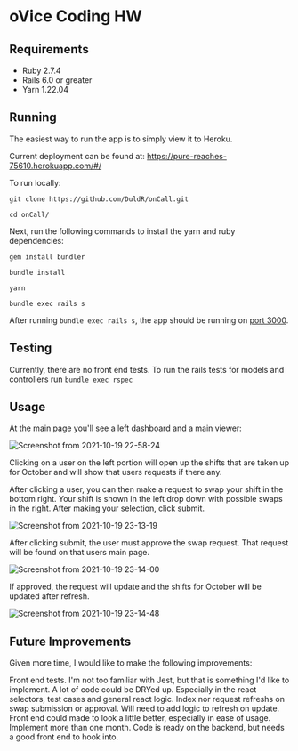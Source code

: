 # oVice Coding HW

## Requirements

 * Ruby 2.7.4
 * Rails 6.0 or greater
 * Yarn 1.22.04

## Running

The easiest way to run the app is to simply view it to Heroku.

Current deployment can be found at: https://pure-reaches-75610.herokuapp.com/#/

To run locally: 

`git clone https://github.com/DuldR/onCall.git`

`cd onCall/`

Next, run the following commands to install the yarn and ruby dependencies:

`gem install bundler`

`bundle install`

`yarn`

`bundle exec rails s`

After running `bundle exec rails s`, the app should be running on [port 3000](http://localhost:3000).

## Testing

Currently, there are no front end tests.
To run the rails tests for models and controllers run `bundle exec rspec`


## Usage

At the main page you'll see a left dashboard and a main viewer: 

![Screenshot from 2021-10-19 22-58-24](https://user-images.githubusercontent.com/36017878/138026207-45ea83b8-11af-4826-94a2-45ccd52d2cf5.png)

Clicking on a user on the left portion will open up the shifts that are taken up for October and will show that users requests if there any.

After clicking a user, you can then make a request to swap your shift in the bottom right. Your shift is shown in the left drop down with possible swaps in the right. After making your selection, click submit.

![Screenshot from 2021-10-19 23-13-19](https://user-images.githubusercontent.com/36017878/138027292-5489b80b-55f5-450c-b5cb-9186c6a2b064.png)


After clicking submit, the user must approve the swap request. That request will be found on that users main page.

![Screenshot from 2021-10-19 23-14-00](https://user-images.githubusercontent.com/36017878/138027334-b7873310-4a96-4543-ab66-1a2f1a059eec.png)

If approved, the request will update and the shifts for October will be updated after refresh.

![Screenshot from 2021-10-19 23-14-48](https://user-images.githubusercontent.com/36017878/138027402-09da90a0-e212-4d43-b61f-b4244d9c6c4e.png)

## Future Improvements

Given more time, I would like to make the following improvements:

Front end tests. I'm not too familiar with Jest, but that is something I'd like to implement.
A lot of code could be DRYed up. Especially in the react selectors, test cases and general react logic.
Index nor request refreshs on swap submission or approval. Will need to add logic to refresh on update.
Front end could made to look a little better, especially in ease of usage.
Implement more than one month. Code is ready on the backend, but needs a good front end to hook into.
